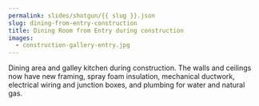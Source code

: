 ```yaml
---
permalink: slides/shotgun/{{ slug }}.json
slug: dining-from-entry-construction
title: Dining Room from Entry during construction
images:
  - construction-gallery-entry.jpg
---
```

Dining area and galley kitchen during construction. The walls and ceilings now have new framing, spray foam insulation, mechanical ductwork, electrical wiring and junction boxes, and plumbing for water and natural gas.